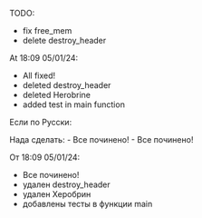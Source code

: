 TODO:
  - fix free_mem
  - delete destroy_header


At 18:09 05/01/24:
  - All fixed!
  - deleted destroy_header
  - deleted Herobrine
  - added test in main function


Если по Русски:



  Нада сделать:
    - Все починено!
    - Все починено!


  От 18:09 05/01/24:
  - Все починено!
  - удален destroy_header
  - удален Херобрин
  - добавлены тесты в функции main
